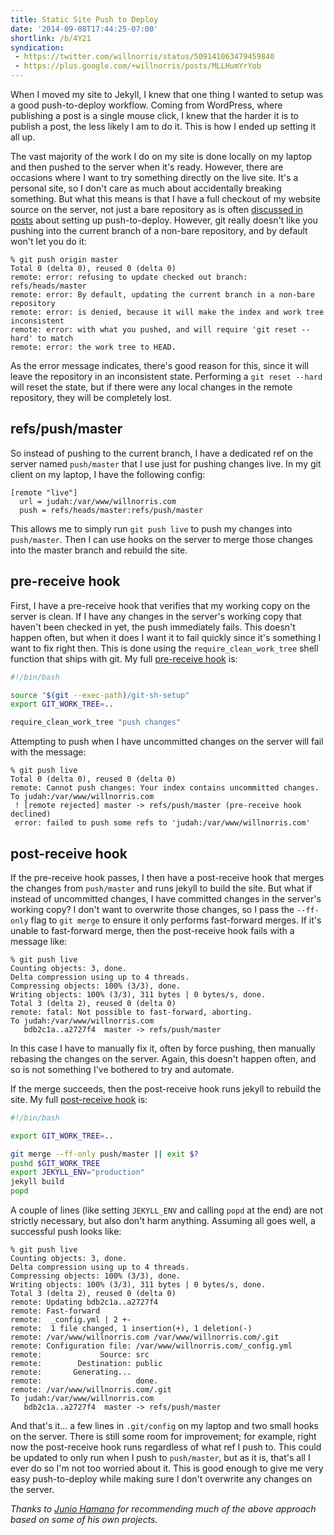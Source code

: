 ```yaml
---
title: Static Site Push to Deploy
date: '2014-09-08T17:44:25-07:00'
shortlink: /b/4Y21
syndication:
 - https://twitter.com/willnorris/status/509141063479459840
 - https://plus.google.com/+willnorris/posts/MLLHumYrYob
---
```

When I moved my site to Jekyll, I knew that one thing I wanted to setup was a good push-to-deploy
workflow.  Coming from WordPress, where publishing a post is a single mouse click, I knew that the
harder it is to publish a post, the less likely I am to do it.  This is how I ended up setting it
all up.

The vast majority of the work I do on my site is done locally on my laptop and then pushed to the
server when it's ready.  However, there are occasions where I want to try something directly on the
live site.  It's a personal site, so I don't care as much about accidentally breaking something.
But what this means is that I have a full checkout of my website source on the server, not just a
bare repository as is often [discussed in posts][search] about setting up push-to-deploy.  However, 
git really doesn't like you pushing into the current branch of a non-bare repository, and by default
won't let you do it:

```
% git push origin master
Total 0 (delta 0), reused 0 (delta 0)
remote: error: refusing to update checked out branch: refs/heads/master
remote: error: By default, updating the current branch in a non-bare repository
remote: error: is denied, because it will make the index and work tree inconsistent
remote: error: with what you pushed, and will require 'git reset --hard' to match
remote: error: the work tree to HEAD.
```

As the error message indicates, there's good reason for this, since it will leave the repository in
an inconsistent state.  Performing a `git reset --hard` will reset the state, but if there were any
local changes in the remote repository, they will be completely lost.

## refs/push/master ##

So instead of pushing to the current branch, I have a dedicated ref on the server named
`push/master` that I use just for pushing changes live.  In my git client on my laptop, I have the
following config:

```
[remote "live"]
  url = judah:/var/www/willnorris.com
  push = refs/heads/master:refs/push/master
```

This allows me to simply run `git push live` to push my changes into `push/master`.  Then I can use
hooks on the server to merge those changes into the master branch and rebuild the site.

## pre-receive hook ##

First, I have a pre-receive hook that verifies that my working copy on the server is clean.  If I
have any changes in the server's working copy that haven't been checked in yet, the push immediately
fails.  This doesn't happen often, but when it does I want it to fail quickly since it's something I
want to fix right then.  This is done using the `require_clean_work_tree` shell function that ships
with git.  My full [pre-receive hook][] is:

``` bash
#!/bin/bash

source "$(git --exec-path)/git-sh-setup"
export GIT_WORK_TREE=..

require_clean_work_tree "push changes"
```

Attempting to push when I have uncommitted changes on the server will fail with the message:

```
% git push live
Total 0 (delta 0), reused 0 (delta 0)
remote: Cannot push changes: Your index contains uncommitted changes.
To judah:/var/www/willnorris.com
 ! [remote rejected] master -> refs/push/master (pre-receive hook declined)
 error: failed to push some refs to 'judah:/var/www/willnorris.com'
```

## post-receive hook ##

If the pre-receive hook passes, I then have a post-receive hook that merges the changes from
`push/master` and runs jekyll to build the site.  But what if instead of uncommitted changes, I have
committed changes in the server's working copy?  I don't want to overwrite those changes, so I pass
the `--ff-only` flag to `git merge` to ensure it only performs fast-forward merges.  If it's unable
to fast-forward merge, then the post-receive hook fails with a message like:

```
% git push live
Counting objects: 3, done.
Delta compression using up to 4 threads.
Compressing objects: 100% (3/3), done.
Writing objects: 100% (3/3), 311 bytes | 0 bytes/s, done.
Total 3 (delta 2), reused 0 (delta 0)
remote: fatal: Not possible to fast-forward, aborting.
To judah:/var/www/willnorris.com
   bdb2c1a..a2727f4  master -> refs/push/master
```

In this case I have to manually fix it, often by force pushing, then manually rebasing the changes
on the server.  Again, this doesn't happen often, and so is not something I've bothered to try and
automate.

If the merge succeeds, then the post-receive hook runs jekyll to rebuild the site.  My full
[post-receive hook][] is:

``` bash
#!/bin/bash

export GIT_WORK_TREE=..

git merge --ff-only push/master || exit $?
pushd $GIT_WORK_TREE
export JEKYLL_ENV="production"
jekyll build
popd
```

A couple of lines (like setting `JEKYLL_ENV` and calling `popd` at the end) are not strictly
necessary, but also don't harm anything.  Assuming all goes well, a successful push looks like:

```
% git push live
Counting objects: 3, done.
Delta compression using up to 4 threads.
Compressing objects: 100% (3/3), done.
Writing objects: 100% (3/3), 311 bytes | 0 bytes/s, done.
Total 3 (delta 2), reused 0 (delta 0)
remote: Updating bdb2c1a..a2727f4
remote: Fast-forward
remote:  _config.yml | 2 +-
remote:  1 file changed, 1 insertion(+), 1 deletion(-)
remote: /var/www/willnorris.com /var/www/willnorris.com/.git
remote: Configuration file: /var/www/willnorris.com/_config.yml
remote:             Source: src
remote:        Destination: public
remote:       Generating...
remote:                     done.
remote: /var/www/willnorris.com/.git
To judah:/var/www/willnorris.com
   bdb2c1a..a2727f4  master -> refs/push/master
```

And that's it... a few lines in `.git/config` on my laptop and two small hooks on the server.  There
is still some room for improvement; for example, right now the post-receive hook runs regardless of
what ref I push to.  This could be updated to only run when I push to `push/master`, but as it is,
that's all I ever do so I'm not too worried about it.  This is good enough to give me very easy
push-to-deploy while making sure I don't overwrite any changes on the server.

_Thanks to [Junio Hamano][] for recommending much of the above approach based on some of his own
projects._

[search]: https://www.google.com/search?q=jekyll+push+to+deploy
[Jekyll docs]: http://jekyllrb.com/docs/deployment-methods/#git-post-receive-hook
[site repository]: https://github.com/willnorris/willnorris.com
[pre-receive hook]: https://github.com/willnorris/willnorris.com/blob/master/tools/pre-receive
[post-receive hook]: https://github.com/willnorris/willnorris.com/blob/master/tools/post-receive
[Junio Hamano]: http://git-blame.blogspot.com/
